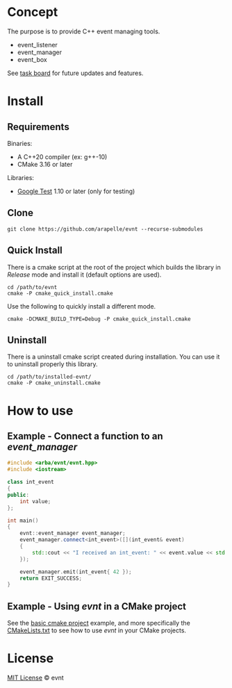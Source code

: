 # Concept

The purpose is to provide C++ event managing tools.

- event_listener
- event_manager
- event_box

See [task board](https://app.gitkraken.com/glo/board/X2dgij2bBQARwA8W) for future updates and features.

# Install

## Requirements

Binaries:

- A C++20 compiler (ex: g++-10)
- CMake 3.16 or later

Libraries:

- [Google Test](https://github.com/google/googletest) 1.10 or later (only for testing)

## Clone

```
git clone https://github.com/arapelle/evnt --recurse-submodules
```

## Quick Install

There is a cmake script at the root of the project which builds the library in *Release* mode and install it (default options are used).

```
cd /path/to/evnt
cmake -P cmake_quick_install.cmake
```

Use the following to quickly install a different mode.

```
cmake -DCMAKE_BUILD_TYPE=Debug -P cmake_quick_install.cmake
```

## Uninstall

There is a uninstall cmake script created during installation. You can use it to uninstall properly this library.

```
cd /path/to/installed-evnt/
cmake -P cmake_uninstall.cmake
```

# How to use

## Example - Connect a function to an *event_manager*

```c++
#include <arba/evnt/evnt.hpp>
#include <iostream>

class int_event
{
public:
    int value;
};

int main()
{
    evnt::event_manager event_manager;
    event_manager.connect<int_event>([](int_event& event)
    {
        std::cout << "I received an int_event: " << event.value << std::endl;
    });

    event_manager.emit(int_event{ 42 });
    return EXIT_SUCCESS;
}
```

## Example - Using *evnt* in a CMake project

See the [basic cmake project](https://github.com/arapelle/evnt/tree/master/example/basic_cmake_project) example, and more specifically the [CMakeLists.txt](https://github.com/arapelle/evnt/tree/master/example/basic_cmake_project/CMakeLists.txt) to see how to use *evnt* in your CMake projects.

# License

[MIT License](https://github.com/arapelle/evnt/blob/master/LICENSE.md) © evnt